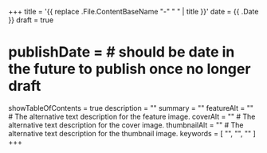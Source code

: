 +++
title = '{{ replace .File.ContentBaseName "-" " " | title }}'
date = {{ .Date }}
draft = true
# publishDate =   # should be date in the future to publish once no longer draft
showTableOfContents = true
description = ""
summary = ""
featureAlt = "" # The alternative text description for the feature image.
coverAlt = "" # The alternative text description for the cover image.
thumbnailAlt = "" # The alternative text description for the thumbnail image.
keywords = [ "", "", "" ]
+++

